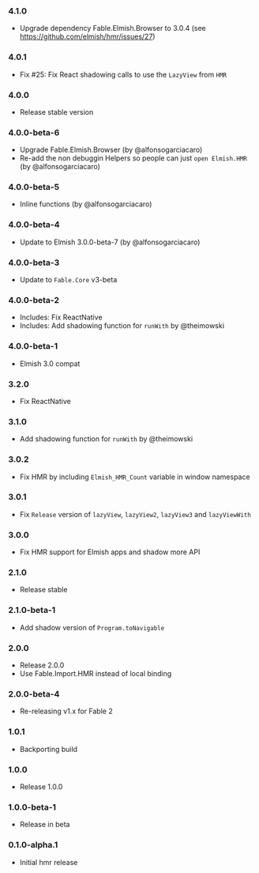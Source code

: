 ### 4.1.0

* Upgrade dependency Fable.Elmish.Browser to 3.0.4 (see https://github.com/elmish/hmr/issues/27)

### 4.0.1

* Fix #25: Fix React shadowing calls to use the `LazyView` from `HMR`

### 4.0.0

* Release stable version

### 4.0.0-beta-6

* Upgrade Fable.Elmish.Browser (by @alfonsogarciacaro)
* Re-add the non debuggin Helpers so people can just `open Elmish.HMR` (by @alfonsogarciacaro)

### 4.0.0-beta-5

* Inline functions (by @alfonsogarciacaro)

### 4.0.0-beta-4

* Update to Elmish 3.0.0-beta-7 (by @alfonsogarciacaro)

### 4.0.0-beta-3

* Update to `Fable.Core` v3-beta

### 4.0.0-beta-2

* Includes: Fix ReactNative
* Includes: Add shadowing function for `runWith` by @theimowski

### 4.0.0-beta-1

* Elmish 3.0 compat

### 3.2.0

* Fix ReactNative

### 3.1.0

* Add shadowing function for `runWith` by @theimowski

### 3.0.2

* Fix HMR by including `Elmish_HMR_Count` variable in window namespace

### 3.0.1

* Fix `Release` version of `lazyView`, `lazyView2`, `lazyView3` and `lazyViewWith`

### 3.0.0

* Fix HMR support for Elmish apps and shadow more API

### 2.1.0

* Release stable

### 2.1.0-beta-1

* Add shadow version of `Program.toNavigable`

### 2.0.0

* Release 2.0.0
* Use Fable.Import.HMR instead of local binding

### 2.0.0-beta-4

* Re-releasing v1.x for Fable 2

### 1.0.1

* Backporting build

### 1.0.0

* Release 1.0.0

### 1.0.0-beta-1

* Release in beta

### 0.1.0-alpha.1

* Initial hmr release
